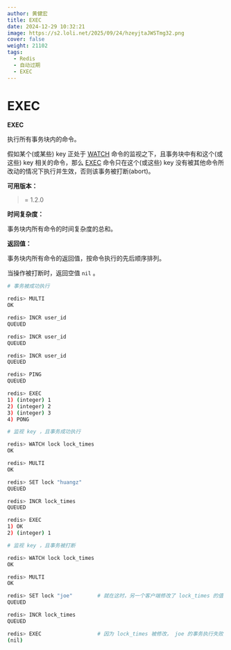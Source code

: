 ```yaml
---
author: 黄健宏
title: EXEC
date: 2024-12-29 10:32:21
image: https://s2.loli.net/2025/09/24/hzeyjtaJWSTmg32.png
cover: false
weight: 21102
tags:
  - Redis
  - 自动过期
  - EXEC
---
```


# EXEC

**EXEC**

执行所有事务块内的命令。

假如某个(或某些) key 正处于 [WATCH](../../11-transation/04-WATCH) 命令的监视之下，且事务块中有和这个(或这些) key 相关的命令，那么 [EXEC](#exec) 命令只在这个(或这些) key 没有被其他命令所改动的情况下执行并生效，否则该事务被打断(abort)。

**可用版本：**

>= 1.2.0

**时间复杂度：**

事务块内所有命令的时间复杂度的总和。

**返回值：**

事务块内所有命令的返回值，按命令执行的先后顺序排列。

当操作被打断时，返回空值 `nil` 。

```bash
# 事务被成功执行

redis> MULTI
OK

redis> INCR user_id
QUEUED

redis> INCR user_id
QUEUED

redis> INCR user_id
QUEUED

redis> PING
QUEUED

redis> EXEC
1) (integer) 1
2) (integer) 2
3) (integer) 3
4) PONG

# 监视 key ，且事务成功执行

redis> WATCH lock lock_times
OK

redis> MULTI
OK

redis> SET lock "huangz"
QUEUED

redis> INCR lock_times
QUEUED

redis> EXEC
1) OK
2) (integer) 1

# 监视 key ，且事务被打断

redis> WATCH lock lock_times
OK

redis> MULTI
OK

redis> SET lock "joe"        # 就在这时，另一个客户端修改了 lock_times 的值
QUEUED

redis> INCR lock_times
QUEUED

redis> EXEC                  # 因为 lock_times 被修改， joe 的事务执行失败
(nil)
```